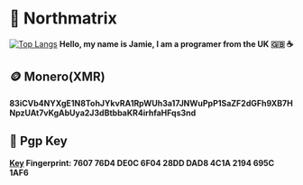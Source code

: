 # 🗻 Northmatrix
[![Top Langs](https://github-readme-stats.vercel.app/api/top-langs/?username=northmatrix&theme=onedark)](https://github.com/northmatrix/github-readme-stats)
**Hello, my name is Jamie, I am a programer from the UK 🇬🇧 ☕️**
## 🪙 Monero(XMR)
**83iCVb4NYXgE1N8TohJYkvRA1RpWUh3a17JNWuPpP1SaZF2dGFh9XB7HNpzUAt7vKgAbUya2J3dBtbbaKR4irhfaHFqs3nd**
## 🔐 Pgp Key
**[Key](https://raw.githubusercontent.com/northmatrix/NorthMatrix/refs/heads/main/public-key.asc) Fingerprint: 7607 76D4 DE0C 6F04 28DD DAD8 4C1A 2194 695C 1AF6**
